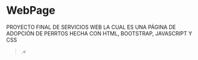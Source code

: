 # WebPage
PROYECTO FINAL DE SERVICIOS WEB LA CUAL ES UNA PÁGINA DE ADOPCIÓN DE PERRTOS
HECHA CON HTML, BOOTSTRAP, JAVASCRIPT Y CSS
>.<
